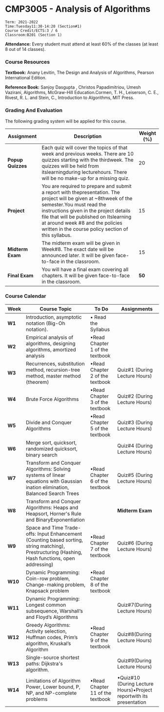 # CMP3005 - Analysis of Algorithms

```
Term: 2021-2022
Time:Tuesday11:30-14:20 (Section#1)
Course Credit/ECTS:3 / 6
Classroom:B201 (Section 1) 
```

**Attendance:** Every student must attend at least 60% of the classes (at least 8 out of 14 classes).

### **Course Resources**

**Textbook:** Anany Levitin, The Design and Analysis of Algorithms, Pearson International Edition.

**Reference Book:** Sanjoy Dasgupta , Christos Papadimitriou, Umesh Vazirani, Algorithms, McGraw-Hill Education.Cormen, T. H., Leiserson, C. E., Rivest, R. L. and Stein, C., Introduction to Algorithms, MIT Press.

### **Grading And Evaluation**

The following grading system will be applied for this course.

| Assignment | Description | Weight (%)|
| ----------- | ----------- | ----------- |
| **Popup Quizzes** | Each   quiz  will  cover  the  topics  of  that  week  and previous weeks. There are 10 quizzes starting with the thirdweek. The  quizzes  will  be  held  from  itslearningduring lecturehours. There  will  be  no  make-up  for  a missing quiz. | 20 |
| **Project** | You are  required to  prepare  and  submit  a  report with thepresentation. The project will be given at ~8thweek of  the  semester.You must read  the  instructions  given in  the  project  details  file that  will  be published  on Itslearning at around week #8 and the policies written in the course policy section of this syllabus.| 15
| **Midterm Exam** | The midterm exam will be given in Week#8. The exact date  will  be  announced  later. It  will  be  given  face-to-face in the classroom.| 15 |
|**Final Exam**| You will have a final exam covering all chapters. It will be given face-to-face in the classroom.| **50**

### **Course Calendar**

| Week | Course Topic | To Do | Assignments
| ----------- | ----------- | ----------- |----------- |
|**W1**         |Introduction, asymptotic notation (Big-Oh notation).| • Read the Syllabus |            |
|**W2**| Empirical analysis of algorithms, designing algorithms, amortized analysis|•Read Chapter 1 of the textbook|
|**W3**|Recurrences, substitution method, recursion-tree method, master method (theorem)|•Read Chapter 2 of the textbook|Quiz#1 (During Lecture Hours)
|**W4**|Brute Force Algorithms|•Read Chapter 3 of the textbook|Quiz#2 (During Lecture Hours)
|**W5**|Divide and Conquer Algorithms|•Read Chapter 5 of the textbook|Quiz#3 (During Lecture Hours)
|**W6**|Merge sort, quicksort, randomized quicksort, binary search| |Quiz#4 (During Lecture Hours)
|**W7**|Transform and Conquer Algorithms: Solving systems of linear equations with Gaussian ination   elimination, Balanced Search Trees|•Read Chapter 6 of the textbook|Quiz#5 (During Lecture Hours)
|**W8**|Transform and Conquer Algorithms: Heaps and Heapsort, Horner's Rule and BinaryExponentiation| |**Midterm Exam**
|**W9**|Space and Time Trade-offs: Input Enhancement (Counting based sorting, string matching), Prestructuring (Hashing, Hash functions, open addressing)|•Read Chapter 7 of the textbook|Quiz#6 (During Lecture Hours)
|**W10**|Dynamic Programming: Coin-row problem, Change-making problem, Knapsack problem|•Read Chapter 8 of the textbook||
|**W11**|Dynamic Programming: Longest common subsequence, Warshall’s and Floyd’s Algorithms| |Quiz#7(During Lecture Hours)
|**W12**|Greedy Algorithms: Activity selection, Huffman codes, Prim’s algorithm, Kruskal’s Algorithm|•Read Chapter 9 of the textbook|Quiz#8(During Lecture Hours)
|**W13**|Single-source shortest paths: Dijkstra's algorithm.||Quiz#9(During Lecture Hours)
|**W14**|Limitations of Algorithm Power, Lower bound, P, NP, and NP-complete problems|•Read Chapter 11 of the textbook|•Quiz#10 (During Lecture Hours)•Project reportwith its presentation 

